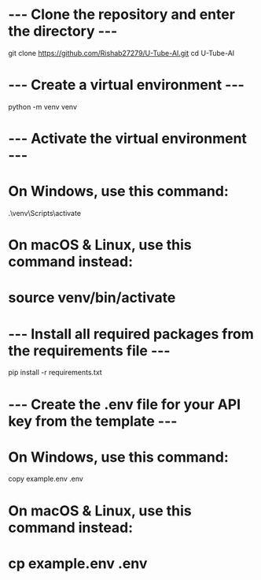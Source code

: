 # --- Clone the repository and enter the directory ---
git clone https://github.com/Rishab27279/U-Tube-AI.git
cd U-Tube-AI

# --- Create a virtual environment ---
python -m venv venv

# --- Activate the virtual environment ---
# On Windows, use this command:
.\venv\Scripts\activate
# On macOS & Linux, use this command instead:
# source venv/bin/activate

# --- Install all required packages from the requirements file ---
pip install -r requirements.txt

# --- Create the .env file for your API key from the template ---
# On Windows, use this command:
copy example.env .env
# On macOS & Linux, use this command instead:
# cp example.env .env
